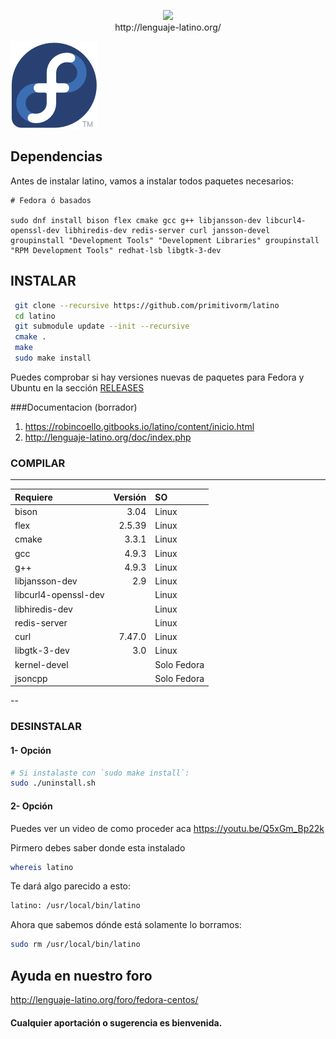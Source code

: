 <p align="center">
<img src ="https://raw.githubusercontent.com/primitivorm/latino/master/logo/banner-300x.png" /><br>http://lenguaje-latino.org/
</p>

<img src ="doc/fedora.png" />

## Dependencias
Antes de instalar latino, vamos a instalar todos paquetes necesarios: 


```
# Fedora ó basados

sudo dnf install bison flex cmake gcc g++ libjansson-dev libcurl4-openssl-dev libhiredis-dev redis-server curl jansson-devel groupinstall "Development Tools" "Development Libraries" groupinstall "RPM Development Tools" redhat-lsb libgtk-3-dev

```

## INSTALAR


```bash
 git clone --recursive https://github.com/primitivorm/latino
 cd latino
 git submodule update --init --recursive
 cmake .
 make
 sudo make install
```

Puedes comprobar si hay versiones nuevas de paquetes para Fedora y Ubuntu en la sección [RELEASES](https://github.com/primitivorm/latino/releases)

###Documentacion (borrador)
1. https://robincoello.gitbooks.io/latino/content/inicio.html
2. http://lenguaje-latino.org/doc/index.php


### COMPILAR

---

|Requiere | Versión | SO |
| :---    |    ---: |:---|
| bison   |    3.04 |Linux|
| flex    |  2.5.39 |Linux|
| cmake   |   3.3.1 |Linux|
| gcc     |   4.9.3 |Linux|
| g++     |   4.9.3 |Linux|
| libjansson-dev |   2.9   |Linux|
| libcurl4-openssl-dev |  |Linux|
| libhiredis-dev |  |Linux|
| redis-server |  |Linux|
| curl    | 7.47.0 |Linux|
| libgtk-3-dev |  3.0 | Linux |
| kernel-devel| |Solo Fedora|
| jsoncpp| |Solo Fedora|
--

### DESINSTALAR

#### 1- Opción
```bash
# Si instalaste con `sudo make install`:
sudo ./uninstall.sh
```

#### 2- Opción

Puedes ver un video de como proceder aca https://youtu.be/Q5xGm_Bp22k

Pirmero debes saber donde esta instalado

 ```bash
 whereis latino
 ```

 Te dará algo parecido a esto:

 ```bash
 latino: /usr/local/bin/latino

 ```

 Ahora que sabemos dónde está solamente lo borramos:
 ```bash
 sudo rm /usr/local/bin/latino

 ```

## Ayuda en nuestro foro 

http://lenguaje-latino.org/foro/fedora-centos/

#### Cualquier aportación o sugerencia es bienvenida.
